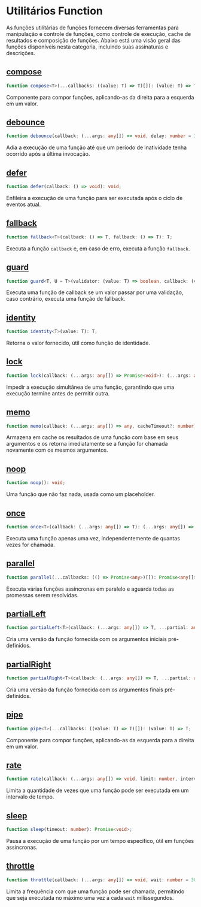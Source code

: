 # Utilitários Function

As funções utilitárias de funções fornecem diversas ferramentas para manipulação e controle de funções, como controle de execução, cache de resultados e composição de funções. Abaixo está uma visão geral das funções disponíveis nesta categoria, incluindo suas assinaturas e descrições.

## [compose](./compose.md)

```typescript
function compose<T>(...callbacks: ((value: T) => T)[]): (value: T) => T;
```

Componente para compor funções, aplicando-as da direita para a esquerda em um valor.

## [debounce](./debounce.md)

```typescript
function debounce(callback: (...args: any[]) => void, delay: number = 300): (...args: any[]) => void;
```

Adia a execução de uma função até que um período de inatividade tenha ocorrido após a última invocação.

## [defer](./defer.md)

```typescript
function defer(callback: () => void): void;
```

Enfileira a execução de uma função para ser executada após o ciclo de eventos atual.

## [fallback](./fallback.md)

```typescript
function fallback<T>(callback: () => T, fallback: () => T): T;
```

Executa a função `callback` e, em caso de erro, executa a função `fallback`.

## [guard](./guard.md)

```typescript
function guard<T, U = T>(validator: (value: T) => boolean, callback: (value: T) => U, fallback: (value: T) => U): (value: T) => U;
```

Executa uma função de callback se um valor passar por uma validação, caso contrário, executa uma função de fallback.

## [identity](./identity.md)

```typescript
function identity<T>(value: T): T;
```

Retorna o valor fornecido, útil como função de identidade.

## [lock](./lock.md)

```typescript
function lock(callback: (...args: any[]) => Promise<void>): (...args: any[]) => void;
```

Impedir a execução simultânea de uma função, garantindo que uma execução termine antes de permitir outra.

## [memo](./memo.md)

```typescript
function memo(callback: (...args: any[]) => any, cacheTimeout?: number): (...args: any[]) => any;
```

Armazena em cache os resultados de uma função com base em seus argumentos e os retorna imediatamente se a função for chamada novamente com os mesmos argumentos.

## [noop](./noop.md)

```typescript
function noop(): void;
```

Uma função que não faz nada, usada como um placeholder.

## [once](./once.md)

```typescript
function once<T>(callback: (...args: any[]) => T): (...args: any[]) => T;
```

Executa uma função apenas uma vez, independentemente de quantas vezes for chamada.

## [parallel](./parallel.md)

```typescript
function parallel(...callbacks: (() => Promise<any>)[]): Promise<any[]>;
```

Executa várias funções assíncronas em paralelo e aguarda todas as promessas serem resolvidas.

## [partialLeft](./partialLeft.md)

```typescript
function partialLeft<T>(callback: (...args: any[]) => T, ...partial: any[]): (...args: any[]) => T;
```

Cria uma versão da função fornecida com os argumentos iniciais pré-definidos.

## [partialRight](./partialRight.md)

```typescript
function partialRight<T>(callback: (...args: any[]) => T, ...partial: any[]): (...args: any[]) => T;
```

Cria uma versão da função fornecida com os argumentos finais pré-definidos.

## [pipe](./pipe.md)

```typescript
function pipe<T>(...callbacks: ((value: T) => T)[]): (value: T) => T;
```

Componente para compor funções, aplicando-as da esquerda para a direita em um valor.

## [rate](./rate.md)

```typescript
function rate(callback: (...args: any[]) => void, limit: number, interval: number): (...args: any[]) => boolean;
```

Limita a quantidade de vezes que uma função pode ser executada em um intervalo de tempo.

## [sleep](./sleep.md)

```typescript
function sleep(timeout: number): Promise<void>;
```

Pausa a execução de uma função por um tempo específico, útil em funções assíncronas.

## [throttle](./throttle.md)

```typescript
function throttle(callback: (...args: any[]) => void, wait: number = 300): (...args: any[]) => void;
```

Limita a frequência com que uma função pode ser chamada, permitindo que seja executada no máximo uma vez a cada `wait` milissegundos.